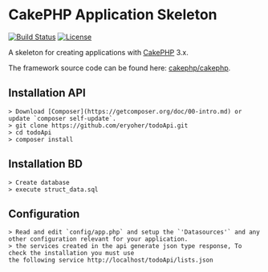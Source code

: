 # CakePHP Application Skeleton

[![Build Status](https://img.shields.io/travis/cakephp/app/master.svg?style=flat-square)](https://travis-ci.org/cakephp/app)
[![License](https://img.shields.io/packagist/l/cakephp/app.svg?style=flat-square)](https://packagist.org/packages/cakephp/app)

A skeleton for creating applications with [CakePHP](https://cakephp.org) 3.x.

The framework source code can be found here: [cakephp/cakephp](https://github.com/cakephp/cakephp).

## Installation API
```
> Download [Composer](https://getcomposer.org/doc/00-intro.md) or update `composer self-update`.
> git clone https://github.com/eryoher/todoApi.git
> cd todoApi
> composer install
```

## Installation BD
```
> Create database
> execute struct_data.sql
```

## Configuration
```
> Read and edit `config/app.php` and setup the `'Datasources'` and any other configuration relevant for your application.
> the services created in the api generate json type response, To check the installation you must use
the following service http://localhost/todoApi/lists.json
```
